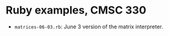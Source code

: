 Ruby examples, CMSC 330
=======================

- `matrices-06-03.rb`: June 3 version of the matrix interpreter.
